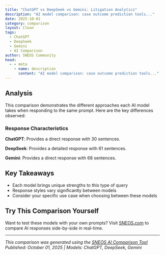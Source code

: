 ```yaml
---
title: "ChatGPT vs DeepSeek vs Gemini: Litigation Analytics"
description: "AI model comparison: case outcome prediction tools..."
date: 2025-10-01
category: comparison
layout: Clean
tags:
  - ChatGPT
  - DeepSeek
  - Gemini
  - AI Comparison
author: SNEOS Community
head:
  - - meta
    - name: description
      content: "AI model comparison: case outcome prediction tools..."
---
```


<ChatComparison
  title="ChatGPT vs DeepSeek vs Gemini: Litigation Analytics"
  prompt="case outcome prediction tools"
  :responses='{
    "ChatGPT": "Case outcome prediction tools are software or platforms that use data analysis, machine learning, and artificial intelligence to predict the likely results of legal cases. These tools analyze historical case data, court rulings, legal documents, and other relevant information to estimate the probability of winning, settlement outcomes, damages awarded, or other legal results. They are useful for lawyers, law firms, insurance companies, and clients to make informed decisions about litigation strategies, settlement negotiations, and risk assessment.\n\nHere are some popular types and examples of case outcome prediction tools:\n\n### Types of Case Outcome Prediction Tools\n1. **Litigation Analytics**  \n   Tools that analyze court cases, judges, attorneys, and jurisdictional data to assess risks and predict outcomes.\n   \n2. **Contract \u0026 Document Analysis**  \n   AI that reviews contracts and legal documents to identify risks and predict disputes or compliance issues.\n\n3. **Sentiment and Text Analysis**  \n   Tools using natural language processing (NLP) to analyze legal text to forecast decisions or motions success.\n\n4. **Settlement Prediction**  \n   Models that predict whether a case will settle or go to trial and possible settlement amounts.\n\n---\n\n### Examples of Case Outcome Prediction Tools\n\n**1. LexisNexis Legal Analytics**  \nProvides data-driven insights on judges, courts, attorneys, and case outcomes to predict litigation results.\n\n**2. Westlaw Edge (Thomson Reuters)**  \nFeatures AI-driven litigation tools including outcome prediction based on case law and litigation history.\n\n**3. Premonition**  \nClaims to have the world\u2019s largest litigation database and uses analytics to predict the likelihood of winning against specific attorneys or in certain courts.\n\n**4. Juristat**  \nOriginally focused on patent cases for the US Patent and Trademark Office, it offers analytics to predict patent litigation outcomes.\n\n**5. Everlaw**  \nHas litigation analytics that can help predict case outcomes and improve case strategy by analyzing discovery and historical data.\n\n**6. Blue J Legal**  \nUses machine learning to predict legal outcomes, especially in tax law and employment law.\n\n**7. LegalMation**  \nAutomates legal drafting but also incorporates predictive analytics to assist with case strategy.\n\n---\n\n### Considerations When Using Prediction Tools\n- **Data Quality:** Predictions depend heavily on the quality, quantity, and relevance of underlying data.\n- **Ethical Use:** Use these tools to support, not replace, human legal expertise and judgment.\n- **Jurisdictional Differences:** Laws and case outcomes vary greatly by location; tools should be jurisdiction-specific.\n- **Transparency:** Understand the methodology and limitations of any predictive model.\n\n---\n\nIf you\u2019re interested, I can help you explore a specific tool or provide guidance on implementing case outcome prediction in your work.",
    "DeepSeek": "Of course. This is a critical and rapidly evolving area at the intersection of law and technology. Here is a comprehensive overview of case outcome prediction tools, covering what they are, how they work, their benefits, risks, and the leading tools in the market.\n\n### What are Case Outcome Prediction Tools?\n\nCase outcome prediction tools are a type of Legal Tech that use data analytics, machine learning (ML), and artificial intelligence (AI) to forecast the likely result of legal disputes. They analyze vast datasets of historical case law, judge rulings, and other legal data to identify patterns and predict probabilities for:\n\n*   **Case Wins/Losses:** The overall binary outcome.\n*   **Damage Awards:** The probable range of financial compensation.\n*   **Judicial Behavior:** How a specific judge has ruled on similar motions or cases in the past.\n*   **Settlement Value:** Data-driven guidance for negotiation.\n*   **Motion Outcomes:** The likelihood of a motion to dismiss or summary judgment being granted.\n\n---\n\n### How Do They Work? The Technology Behind the Tools\n\nThe process generally follows these steps:\n\n1.  **Data Collection:** Aggregating massive datasets from:\n    *   Public court records (federal and state)\n    *   PACER (for U.S. federal courts)\n    *   Legal databases (like Westlaw and LexisNexis)\n    *   Docket entries, opinions, and motions\n2.  **Data Processing \u0026 Normalization:** This is a crucial and complex step. The tool uses Natural Language Processing (NLP) to \u0022read\u0022 and understand unstructured legal text, extracting key entities like:\n    *   Parties involved\n    *   Judge and law firm\n    *   Legal claims and causes of action\n    *   Court jurisdiction\n    *   Outcomes and rulings\n3.  **Model Training:** Machine learning models are trained on this historical data. They learn to associate case characteristics (features) with specific outcomes (labels).\n4.  **Prediction \u0026 Output:** When a user queries a new case scenario, the model compares its features against the learned patterns and generates a prediction, often presented as a probability percentage or a risk score.\n\n---\n\n### Major Benefits and Use Cases\n\nThese tools are transforming legal practice by moving it from pure intuition to data-informed strategy.\n\n*   **For Law Firms \u0026 Litigators:**\n    *   **Case Selection \u0026 Triage:** Quickly assess the merits of a potential case before investing significant resources. Avoid taking on low-probability cases.\n    *   **Strategy Development:** Tailor arguments based on what has historically persuaded a specific judge or court.\n    *   **Settlement Negotiation:** Use data-driven predictions to set realistic client expectations and negotiate from a position of strength.\n    *   **Resource Allocation:** Decide how much time and money to invest in a case based on its predicted value and risk.\n\n*   **For Corporate Legal Departments (In-House Counsel):**\n    *   **Litigation Budgeting \u0026 Forecasting:** Predict the financial exposure of active litigation for more accurate reserves and financial planning.\n    *   **Outside Counsel Management:** Evaluate the performance of outside law firms by comparing their assessments against objective data.\n    *   **Risk Management:** Proactively identify and mitigate legal risks across the business.\n\n*   **For Insurance Companies:**\n    *   **Claims Assessment:** Automatically evaluate the potential cost and likelihood of success for claims litigation, enabling faster and more accurate reserves and settlements.\n\n---\n\n### Key Risks and Limitations\n\nDespite their power, these tools have significant limitations that must be understood.\n\n*   **Garbage In, Garbage Out (GIGO):** Predictions are only as good as the underlying data. Incomplete, biased, or low-quality data will lead to flawed predictions.\n*   **Algorithmic Bias:** If historical data reflects societal or judicial biases (e.g., certain judges ruling consistently against a particular demographic), the AI will learn and perpetuate those biases.\n*   **The \u0022Black Box\u0022 Problem:** Some complex AI models are opaque, making it difficult to understand *why* a specific prediction was made. This challenges a lawyer\u0027s duty to provide competent counsel.\n*   **Over-reliance on Data:** These tools cannot capture the \u0022human element\u0022 of a case\u2014the credibility of a witness, the skill of an attorney, or a uniquely compelling narrative.\n*   **Data Lag:** They predict based on the past. A shift in legal precedent or a judge\u0027s evolving philosophy may not be immediately reflected in the model.\n*   **Ethical Concerns:** The American Bar Association\u0027s Model Rules require competence, diligence, and independent professional judgment. Blindly following an algorithm\u0027s output could violate these rules.\n\n---\n\n### Leading Tools in the Market\n\nThe landscape is diverse, with tools ranging from broad platforms to specialized point solutions.\n\n| Tool Name | Primary Focus | Key Features |\n| :--- | :--- | :--- |\n| **LexisNexis** | Broad Legal Research \u0026 Analytics | **Lexis\u002B AI** and **Ravel View** provide visual analytics of judge and court tendencies, case law relationships, and outcome predictions. Deep integration with their primary research database. |\n| **Thomson Reuters** | Broad Legal Research \u0026 Analytics | **Westlaw Precision** and its analytics features offer outcome predictions, litigation analytics, and judge profiles based on the vast Westlaw database. |\n| **Premonition** | Litigation Analytics | A huge database focused on analyzing which attorneys win before which judges. It\u0027s particularly known for its data on lawyer and law firm performance in specific courts. |\n| **CARET Legal** | Practice Management \u0026 Analytics | (Formerly Zola Suite) Integrates predictive analytics into its practice management platform, allowing firms to analyze their own internal case data for insights. |\n| **Solomonic** | Litigation Risk Analytics | Focuses on the UK market, providing risk scores and predictions for ongoing litigation in the English courts. Used by law firms and litigation funders. |\n| **Benchly** | Case Outcome Prediction | A specialized tool that provides a \u0022Benchly Score\u0022 predicting the likelihood of winning a motion before a specific judge, based on their past rulings. |\n\n### The Future of Prediction Tools\n\nThe technology will continue to advance, likely leading to:\n\n*   **Integration with Practice Management:** Predictions baked directly into a firm\u0027s workflow.\n*   **More Granular Predictions:** Forecasting specific elements of a trial, like evidentiary rulings or jury reactions.\n*   **Real-Time Data:** Incorporating live data from ongoing cases.\n*   **Explainable AI (XAI):** Models that not only predict but also provide clear, understandable reasons for their predictions, mitigating the \u0022black box\u0022 problem.\n\n### Conclusion\n\nCase outcome prediction tools are powerful aids that are shifting the practice of law towards a more data-driven discipline. They are best viewed not as crystal balls that provide definitive answers, but as **advanced radar systems** that highlight risks, opportunities, and patterns that may not be visible to the naked eye.\n\nThe most successful legal professionals will be those who learn to leverage these tools to augment their expertise, judgment, and strategic thinking, while remaining critically aware of their limitations and ethical implications.",
    "Gemini": "Case outcome prediction tools, also known as predictive analytics in law, are designed to estimate the likely outcome of a legal case based on various factors. They use statistical models and machine learning algorithms to analyze data and identify patterns that can help predict the chances of winning, settlement amounts, and other key aspects of a case.\n\nHere\u0027s a breakdown of these tools:\n\n**How they work:**\n\n1.  **Data Collection:** They rely on vast datasets of historical legal cases, including:\n    *   Case filings: Complaints, motions, court orders, and other legal documents.\n    *   Judgments and settlements: Outcomes, award amounts, and terms of agreements.\n    *   Judge information: Track records, rulings, and tendencies.\n    *   Attorney information: Win rates, specialties, and case history.\n    *   Legal precedents: Relevant laws and case law.\n    *   Jurisdiction-specific information: Local rules, demographics, and economic data.\n\n2.  **Feature Engineering:**  The raw data is cleaned and transformed into meaningful features that the model can use.  Examples include:\n    *   Type of claim (e.g., breach of contract, personal injury).\n    *   Legal arguments presented.\n    *   Severity of damages.\n    *   Location of the court.\n    *   Experience and reputation of the attorneys involved.\n    *   Specific judges assigned.\n    *   Factual details of the case.\n\n3.  **Model Training:**  Machine learning algorithms (e.g., regression, classification, neural networks) are trained on the historical data to identify relationships between the input features and the case outcomes.\n\n4.  **Prediction Generation:**  When presented with a new case, the tool analyzes its features and applies the trained model to generate a prediction of the likely outcome, often expressed as a probability of success or a range of potential settlement values.\n\n**Uses and Benefits:**\n\n*   **Case Assessment:** Helps attorneys quickly assess the strengths and weaknesses of a case early on.\n*   **Settlement Negotiation:**  Provides data-driven insights to support settlement offers and negotiations.  Helps to arrive at a reasonable settlement range.\n*   **Litigation Strategy:**  Informs strategic decisions such as which arguments to emphasize, which experts to hire, and whether to pursue settlement or trial.\n*   **Resource Allocation:**  Helps firms allocate resources effectively by prioritizing cases with the highest potential for success.\n*   **Risk Management:**  Identifies potential risks and opportunities associated with a case, enabling better risk management strategies.\n*   **Client Communication:** Allows attorneys to provide clients with more realistic expectations about the likely outcome of their case.\n*   **Legal Research:** Identifies relevant case precedents and legal arguments.\n\n**Limitations and Considerations:**\n\n*   **Data Quality and Bias:** The accuracy of the predictions depends heavily on the quality and completeness of the data. Biases in the historical data can lead to biased predictions. For example, if the data overrepresents cases with certain demographics, the model may not accurately predict outcomes for other groups.\n*   **Complexity of Law:** Legal cases are often complex and involve nuanced facts and legal arguments that are difficult to capture in a model. The models may oversimplify reality.\n*   **Unpredictable Factors:** Unforeseen events, such as changes in the law or unexpected witness testimony, can significantly impact the outcome of a case and are difficult to predict.\n*   **Lack of Transparency:** Some models are \u0022black boxes,\u0022 making it difficult to understand how they arrive at their predictions. This lack of transparency can raise concerns about fairness and accountability.  Explainable AI (XAI) is becoming increasingly important to understand the reasoning behind the predictions.\n*   **Ethical Concerns:**  Concerns exist about the potential for these tools to perpetuate existing biases in the legal system or to be used in ways that disadvantage certain groups.  Fairness, accountability, and transparency are critical ethical considerations.\n*   **Over-Reliance:** Attorneys should not rely solely on these tools to make decisions. They should use them as a supplement to their own legal expertise and judgment.\n*   **Cost:** These tools can be expensive, making them inaccessible to some law firms and individuals.\n*   **Dynamic Nature of Law:** The legal landscape is constantly evolving, so models need to be regularly updated to reflect changes in the law and case law.\n\n**Examples of Tools and Vendors:**\n\n*   **Lex Machina (LexisNexis):** Focuses on patent, trademark, copyright, antitrust, and commercial litigation.\n*   **Premonition:** Claims to be able to identify judges with predictable biases.\n*   **ROSS Intelligence (acquired by Thomson Reuters):**  AI-powered legal research platform.\n*   **Ravel Law (acquired by LexisNexis):** Visualizes connections between cases and judges.\n*   **CaseText:** Uses AI for legal research and analysis.\n*   **Gavelytics:** Provides analytics on judges and courts.\n*   **Blue J Legal:** Focuses on tax and employment law.\n*   **Judicata:** Provides analytics on case law and judges.\n*   **Fastcase:** Offers AI-powered legal research tools.\n*   **vLex:** Global legal research platform.\n*   **Thomson Reuters Westlaw Edge:**  Offers a variety of AI-powered features for legal research and analysis.\n\n**Industries Where These Tools Are Used:**\n\n*   Law Firms (all sizes)\n*   Insurance Companies\n*   Corporate Legal Departments\n*   Government Agencies\n*   Litigation Funding Companies\n\n**Future Trends:**\n\n*   **Increased adoption of AI and machine learning:** As AI technology continues to advance, these tools will become more sophisticated and accurate.\n*   **More specialized tools:** Tools will be developed to focus on specific areas of law and types of cases.\n*   **Greater emphasis on transparency and explainability:**  Efforts will be made to make the models more transparent and explainable, addressing concerns about fairness and accountability.\n*   **Integration with other legal technology:** These tools will be increasingly integrated with other legal technology platforms, such as case management systems and e-discovery tools.\n*   **Real-time analysis:**  Future tools may provide real-time analysis of court proceedings and predict outcomes based on ongoing events.\n\nIn conclusion, case outcome prediction tools have the potential to transform the legal profession by providing data-driven insights that can improve decision-making and outcomes. However, it is crucial to be aware of the limitations and ethical considerations associated with these tools and to use them responsibly.  They are most valuable when used in conjunction with the experience and expertise of legal professionals.\n"
  }'
  published-date="21:58"
/>

## Analysis

This comparison demonstrates the different approaches each AI model takes when responding to the same prompt. Here are the key differences observed:

### Response Characteristics

**ChatGPT**: Provides a direct response with 30 sentences. 

**DeepSeek**: Provides a detailed response with 61 sentences. 

**Gemini**: Provides a direct response with 68 sentences. 

## Key Takeaways

- Each model brings unique strengths to this type of query
- Response styles vary significantly between models
- Consider your specific use case when choosing between these models

## Try This Comparison Yourself

Want to test these models with your own prompts? Visit [SNEOS.com](https://sneos.com) to compare AI responses side-by-side in real-time.

---

*This comparison was generated using the [SNEOS AI Comparison Tool](https://sneos.com)*
*Published: October 01, 2025 | Models: ChatGPT, DeepSeek, Gemini*
